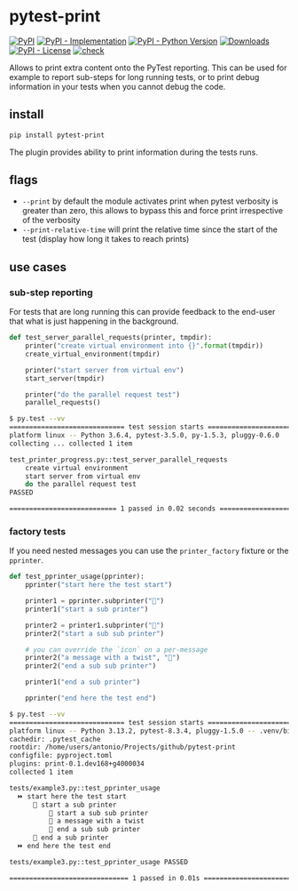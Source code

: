 # pytest-print

[![PyPI](https://img.shields.io/pypi/v/pytest-print?style=flat-square)](https://pypi.org/project/pytest-print)
[![PyPI - Implementation](https://img.shields.io/pypi/implementation/pytest-print?style=flat-square)](https://pypi.org/project/pytest-print)
[![PyPI - Python Version](https://img.shields.io/pypi/pyversions/pytest-print?style=flat-square)](https://pypi.org/project/pytest-print)
[![Downloads](https://static.pepy.tech/badge/pytest-print/month)](https://pepy.tech/project/pytest-print)
[![PyPI - License](https://img.shields.io/pypi/l/pytest-print?style=flat-square)](https://opensource.org/licenses/MIT)
[![check](https://github.com/pytest-dev/pytest-print/actions/workflows/check.yaml/badge.svg)](https://github.com/pytest-dev/pytest-print/actions/workflows/check.yaml)

Allows to print extra content onto the PyTest reporting. This can be used for example to report sub-steps for long
running tests, or to print debug information in your tests when you cannot debug the code.

## install

```sh
pip install pytest-print
```

The plugin provides ability to print information during the tests runs.

## flags

- `--print` by default the module activates print when pytest verbosity is greater than zero, this allows to bypass this
  and force print irrespective of the verbosity
- `--print-relative-time` will print the relative time since the start of the test (display how long it takes to reach
  prints)

## use cases

### sub-step reporting

For tests that are long running this can provide feedback to the end-user that what is just happening in the background.

```python
def test_server_parallel_requests(printer, tmpdir):
    printer("create virtual environment into {}".format(tmpdir))
    create_virtual_environment(tmpdir)

    printer("start server from virtual env")
    start_server(tmpdir)

    printer("do the parallel request test")
    parallel_requests()
```

```bash
$ py.test --vv
============================= test session starts ==============================
platform linux -- Python 3.6.4, pytest-3.5.0, py-1.5.3, pluggy-0.6.0
collecting ... collected 1 item

test_printer_progress.py::test_server_parallel_requests
    create virtual environment
    start server from virtual env
    do the parallel request test
PASSED                                                                   [100%]

=========================== 1 passed in 0.02 seconds ===========================
```

### factory tests

If you need nested messages you can use the `printer_factory` fixture or the `pprinter`.

```python
def test_pprinter_usage(pprinter):
    pprinter("start here the test start")

    printer1 = pprinter.subprinter("🚀")
    printer1("start a sub printer")

    printer2 = printer1.subprinter("🧹")
    printer2("start a sub sub printer")

    # you can override the `icon` on a per-message
    printer2("a message with a twist", "🔄")
    printer2("end a sub sub printer")

    printer1("end a sub printer")

    pprinter("end here the test end")
```

```bash
$ py.test --vv
============================= test session starts ==============================
platform linux -- Python 3.13.2, pytest-8.3.4, pluggy-1.5.0 -- .venv/bin/python3.13
cachedir: .pytest_cache
rootdir: /home/users/antonio/Projects/github/pytest-print
configfile: pyproject.toml
plugins: print-0.1.dev168+g4000034
collected 1 item

tests/example3.py::test_pprinter_usage
  ⏩ start here the test start
      🚀 start a sub printer
          🧹 start a sub sub printer
          🔄 a message with a twist
          🧹 end a sub sub printer
      🚀 end a sub printer
  ⏩ end here the test end

tests/example3.py::test_pprinter_usage PASSED                            [100%]

============================== 1 passed in 0.01s ===============================
```
